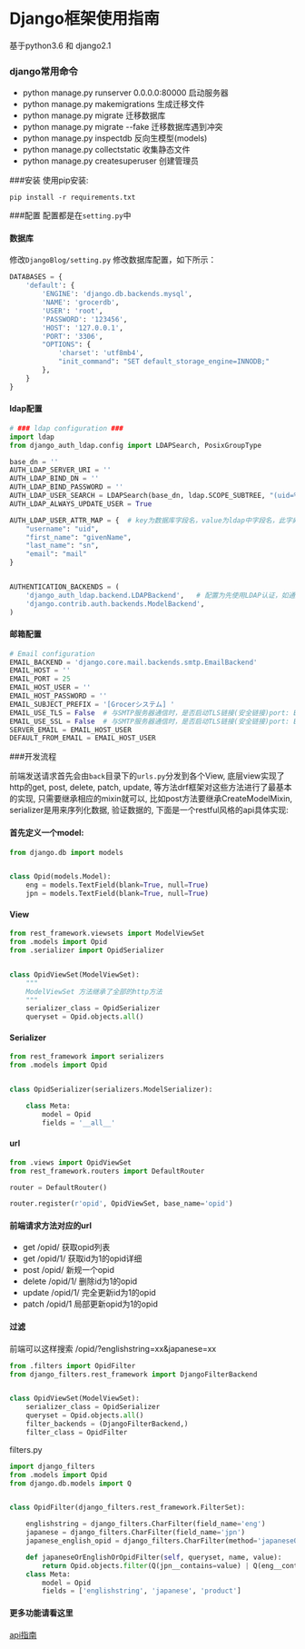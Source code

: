 # Django框架使用指南
基于python3.6 和 django2.1
### django常用命令
- python manage.py runserver 0.0.0.0:80000 启动服务器 
- python manage.py makemigrations          生成迁移文件 
- python manage.py migrate                 迁移数据库 
- python manage.py migrate                 --fake 迁移数据库遇到冲突 
- python manage.py inspectdb               反向生模型(models) 
- python manage.py collectstatic           收集静态文件
- python manage.py createsuperuser         创建管理员

###安装
使用pip安装:

`pip install -r requirements.txt`

###配置
配置都是在`setting.py`中
#### 数据库
修改`DjangoBlog/setting.py` 修改数据库配置，如下所示：
```python
DATABASES = {
    'default': {
        'ENGINE': 'django.db.backends.mysql',
        'NAME': 'grocerdb',
        'USER': 'root',
        'PASSWORD': '123456',
        'HOST': '127.0.0.1',
        'PORT': '3306',
        "OPTIONS": {
            'charset': 'utf8mb4',
            "init_command": "SET default_storage_engine=INNODB;"
        },
    }
}
```
#### ldap配置
```python
# ### ldap configuration ###
import ldap
from django_auth_ldap.config import LDAPSearch, PosixGroupType

base_dn = ''
AUTH_LDAP_SERVER_URI = ''
AUTH_LDAP_BIND_DN = ''
AUTH_LDAP_BIND_PASSWORD = ''
AUTH_LDAP_USER_SEARCH = LDAPSearch(base_dn, ldap.SCOPE_SUBTREE, "(uid=%(user)s)")
AUTH_LDAP_ALWAYS_UPDATE_USER = True

AUTH_LDAP_USER_ATTR_MAP = {  # key为数据库字段名，value为ldap中字段名，此字典解决django model与ldap字段名可能出现的不一致问题
    "username": "uid",
    "first_name": "givenName",
    "last_name": "sn",
    "email": "mail"
}


AUTHENTICATION_BACKENDS = (
    'django_auth_ldap.backend.LDAPBackend',   # 配置为先使用LDAP认证，如通过认证则不再使用后面的认证方式
    'django.contrib.auth.backends.ModelBackend',
)

```
#### 邮箱配置
```python
# Email configuration
EMAIL_BACKEND = 'django.core.mail.backends.smtp.EmailBackend'
EMAIL_HOST = ''
EMAIL_PORT = 25
EMAIL_HOST_USER = ''
EMAIL_HOST_PASSWORD = ''
EMAIL_SUBJECT_PREFIX = '[Grocerシステム] '
EMAIL_USE_TLS = False  # 与SMTP服务器通信时，是否启动TLS链接(安全链接)port: EMAIL_PORT
EMAIL_USE_SSL = False  # 与SMTP服务器通信时，是否启动TLS链接(安全链接)port: EMAIL_PORT
SERVER_EMAIL = EMAIL_HOST_USER
DEFAULT_FROM_EMAIL = EMAIL_HOST_USER
```
###开发流程

前端发送请求首先会由`back`目录下的`urls.py`分发到各个View, 底层view实现了http的get, post, delete, patch, update, 等方法drf框架对这些方法进行了最基本的实现, 只需要继承相应的mixin就可以, 比如post方法要继承CreateModelMixin, serializer是用来序列化数据, 验证数据的, 下面是一个restful风格的api具体实现:


#### 首先定义一个model:
```python
from django.db import models


class Opid(models.Model):
    eng = models.TextField(blank=True, null=True)
    jpn = models.TextField(blank=True, null=True)
```

#### View
```python
from rest_framework.viewsets import ModelViewSet
from .models import Opid
from .serializer import OpidSerializer


class OpidViewSet(ModelViewSet):
    """
    ModelViewSet 方法继承了全部的http方法
    """
    serializer_class = OpidSerializer
    queryset = Opid.objects.all()
```
#### Serializer
```python
from rest_framework import serializers
from .models import Opid


class OpidSerializer(serializers.ModelSerializer):

    class Meta:
        model = Opid
        fields = '__all__'
```
#### url
```python
from .views import OpidViewSet
from rest_framework.routers import DefaultRouter

router = DefaultRouter()

router.register(r'opid', OpidViewSet, base_name='opid')
```
#### 前端请求方法对应的url
- get /opid/ 获取opid列表
- get /opid/1/ 获取id为1的opid详细
- post /opid/ 新规一个opid
- delete /opid/1/ 删除id为1的opid
- update /opid/1/ 完全更新id为1的opid
- patch /opid/1 局部更新opid为1的opid

#### 过滤
前端可以这样搜索   /opid/?englishstring=xx&japanese=xx
```python
from .filters import OpidFilter
from django_filters.rest_framework import DjangoFilterBackend


class OpidViewSet(ModelViewSet):
    serializer_class = OpidSerializer
    queryset = Opid.objects.all()
    filter_backends = (DjangoFilterBackend,)
    filter_class = OpidFilter
```
filters.py
```python
import django_filters
from .models import Opid
from django.db.models import Q


class OpidFilter(django_filters.rest_framework.FilterSet):

    englishstring = django_filters.CharFilter(field_name='eng')
    japanese = django_filters.CharFilter(field_name='jpn')
    japanese_english_opid = django_filters.CharFilter(method='japaneseOrEnglishOrOpidFilter', help_text='英语日语搜索')

    def japaneseOrEnglishOrOpidFilter(self, queryset, name, value):
        return Opid.objects.filter(Q(jpn__contains=value) | Q(eng__contains=value)| Q(opid__contains=value))
    class Meta:
        model = Opid
        fields = ['englishstring', 'japanese', 'product']

```


#### 更多功能请看这里
[api指南](http://drf.jiuyou.info/#/)
